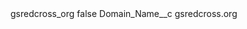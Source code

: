 <?xml version="1.0" encoding="UTF-8"?>
<CustomMetadata xmlns="http://soap.sforce.com/2006/04/metadata" xmlns:xsi="http://www.w3.org/2001/XMLSchema-instance" xmlns:xsd="http://www.w3.org/2001/XMLSchema">
    <label>gsredcross_org</label>
    <protected>false</protected>
    <values>
        <field>Domain_Name__c</field>
        <value xsi:type="xsd:string">gsredcross.org</value>
    </values>
</CustomMetadata>
